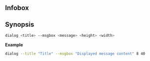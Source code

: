 ## Infobox

## Synopsis

```sh
dialog <title> --msgbox <message> <height> <width>
```

**Example**

```sh
dialog --title "Title" --msgbox "Displayed message content" 8 40
```
